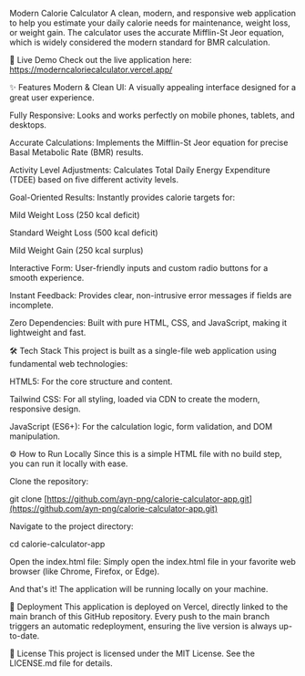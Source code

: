 Modern Calorie Calculator
A clean, modern, and responsive web application to help you estimate your daily calorie needs for maintenance, weight loss, or weight gain. The calculator uses the accurate Mifflin-St Jeor equation, which is widely considered the modern standard for BMR calculation.



🚀 Live Demo
Check out the live application here: https://moderncaloriecalculator.vercel.app/

✨ Features
Modern & Clean UI: A visually appealing interface designed for a great user experience.

Fully Responsive: Looks and works perfectly on mobile phones, tablets, and desktops.

Accurate Calculations: Implements the Mifflin-St Jeor equation for precise Basal Metabolic Rate (BMR) results.

Activity Level Adjustments: Calculates Total Daily Energy Expenditure (TDEE) based on five different activity levels.

Goal-Oriented Results: Instantly provides calorie targets for:

Mild Weight Loss (250 kcal deficit)

Standard Weight Loss (500 kcal deficit)

Mild Weight Gain (250 kcal surplus)

Interactive Form: User-friendly inputs and custom radio buttons for a smooth experience.

Instant Feedback: Provides clear, non-intrusive error messages if fields are incomplete.

Zero Dependencies: Built with pure HTML, CSS, and JavaScript, making it lightweight and fast.

🛠️ Tech Stack
This project is built as a single-file web application using fundamental web technologies:

HTML5: For the core structure and content.

Tailwind CSS: For all styling, loaded via CDN to create the modern, responsive design.

JavaScript (ES6+): For the calculation logic, form validation, and DOM manipulation.

⚙️ How to Run Locally
Since this is a simple HTML file with no build step, you can run it locally with ease.

Clone the repository:

git clone [https://github.com/ayn-png/calorie-calculator-app.git](https://github.com/ayn-png/calorie-calculator-app.git)

<!-- Replace 'your-username' and 'calorie-calculator-app' with your details -->

Navigate to the project directory:

cd calorie-calculator-app

Open the index.html file:
Simply open the index.html file in your favorite web browser (like Chrome, Firefox, or Edge).

And that's it! The application will be running locally on your machine.

🚀 Deployment
This application is deployed on Vercel, directly linked to the main branch of this GitHub repository. Every push to the main branch triggers an automatic redeployment, ensuring the live version is always up-to-date.

📄 License
This project is licensed under the MIT License. See the LICENSE.md file for details.
